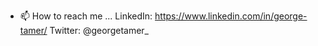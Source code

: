 - 📫 How to reach me ...
LinkedIn: https://www.linkedin.com/in/george-tamer/
Twitter: @georgetamer_


<!---
gtamer2/gtamer2 is a ✨ special ✨ repository because its `README.md` (this file) appears on your GitHub profile.
You can click the Preview link to take a look at your changes.
--->
